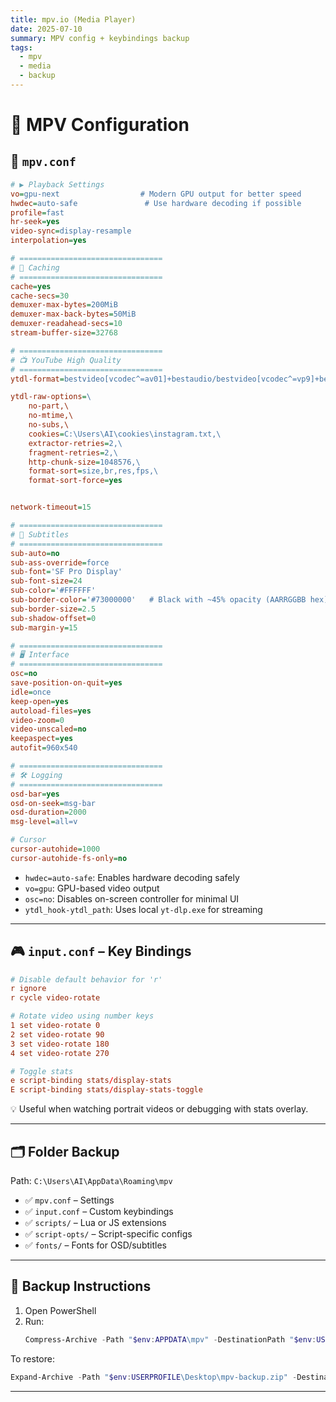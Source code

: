 ```yaml
---
title: mpv.io (Media Player)
date: 2025-07-10
summary: MPV config + keybindings backup
tags:
  - mpv
  - media
  - backup
---
```


# 🎥 MPV Configuration

## 📄 `mpv.conf`

```ini
# ▶️ Playback Settings
vo=gpu-next                  # Modern GPU output for better speed
hwdec=auto-safe               # Use hardware decoding if possible
profile=fast
hr-seek=yes
video-sync=display-resample
interpolation=yes

# ================================
# 🔁 Caching
# ================================
cache=yes
cache-secs=30
demuxer-max-bytes=200MiB
demuxer-max-back-bytes=50MiB
demuxer-readahead-secs=10
stream-buffer-size=32768

# ================================
# 📺 YouTube High Quality
# ================================
ytdl-format=bestvideo[vcodec^=av01]+bestaudio/bestvideo[vcodec^=vp9]+bestaudio/best

ytdl-raw-options=\
    no-part,\
    no-mtime,\
    no-subs,\
    cookies=C:\Users\AI\cookies\instagram.txt,\
    extractor-retries=2,\
    fragment-retries=2,\
    http-chunk-size=1048576,\
    format-sort=size,br,res,fps,\
    format-sort-force=yes


network-timeout=15

# ================================
# 📝 Subtitles
# ================================
sub-auto=no
sub-ass-override=force
sub-font='SF Pro Display'
sub-font-size=24
sub-color='#FFFFFF'
sub-border-color='#73000000'   # Black with ~45% opacity (AARRGGBB hex)
sub-border-size=2.5
sub-shadow-offset=0
sub-margin-y=15

# ================================
# 🖥️ Interface
# ================================
osc=no
save-position-on-quit=yes
idle=once
keep-open=yes
autoload-files=yes
video-zoom=0
video-unscaled=no
keepaspect=yes
autofit=960x540

# ================================
# 🛠️ Logging
# ================================
osd-bar=yes
osd-on-seek=msg-bar
osd-duration=2000
msg-level=all=v

# Cursor
cursor-autohide=1000
cursor-autohide-fs-only=no
```

- `hwdec=auto-safe`: Enables hardware decoding safely
- `vo=gpu`: GPU-based video output
- `osc=no`: Disables on-screen controller for minimal UI
- `ytdl_hook-ytdl_path`: Uses local `yt-dlp.exe` for streaming

---

## 🎮 `input.conf` – Key Bindings

```conf
# Disable default behavior for 'r'
r ignore
r cycle video-rotate

# Rotate video using number keys
1 set video-rotate 0
2 set video-rotate 90
3 set video-rotate 180
4 set video-rotate 270

# Toggle stats
e script-binding stats/display-stats
E script-binding stats/display-stats-toggle
```

💡 Useful when watching portrait videos or debugging with stats overlay.

---

## 🗂 Folder Backup

Path: `C:\Users\AI\AppData\Roaming\mpv`

- ✅ `mpv.conf` – Settings
- ✅ `input.conf` – Custom keybindings
- ✅ `scripts/` – Lua or JS extensions
- ✅ `script-opts/` – Script-specific configs
- ✅ `fonts/` – Fonts for OSD/subtitles

---

## 🔄 Backup Instructions

1. Open PowerShell
2. Run:
   ```powershell
   Compress-Archive -Path "$env:APPDATA\mpv" -DestinationPath "$env:USERPROFILE\Desktop\mpv-backup.zip"
   ```

To restore:
```powershell
Expand-Archive -Path "$env:USERPROFILE\Desktop\mpv-backup.zip" -DestinationPath "$env:APPDATA"
```

---

